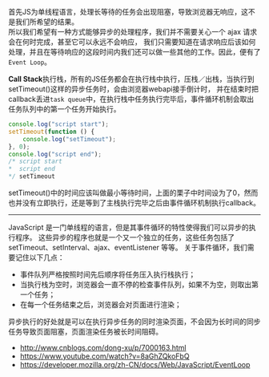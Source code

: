 首先JS为单线程语言，处理长等待的任务会出现阻塞，导致浏览器无响应，这不是我们所希望的结果。  
所以我们希望有一种方式能够异步的处理程序，我们并不需要关心一个 ajax 请求会在何时完成，甚至它可以永远不会响应，
我们只需要知道在请求响应后该如何处理，并且在等待响应的这段时间内我们还可以做一些其他的工作。因此，便有了```Event Loop```。

**Call Stack**执行栈，所有的JS任务都会在执行栈中执行，压栈／出栈，当执行到setTimeout()这样的异步任务时，会由浏览器webapi接手倒计时，
并在结束时把callback丢进```task queue```中，在执行栈中任务执行完毕后，事件循环机制会取出任务队列中的第一个任务开始执行。

```javascript
console.log("script start");
setTimeout(function () {
    console.log("setTimeout");
}, 0);
console.log("script end");
/* script start
*  script end
*/ setTimeout
```

setTimeout()中的时间应该叫做最小等待时间，上面的栗子中时间设为了0，然而也并没有立即执行，还是等到了主栈执行完毕之后由事件循环机制执行callback。

---

JavaScript 是一门单线程的语言，但是其事件循环的特性使得我们可以异步的执行程序。
这些异步的程序也就是一个又一个独立的任务，这些任务包括了 setTimeout、setInterval、ajax、eventListener 等等。
关于事件循环，我们需要记住以下几点：

- 事件队列严格按照时间先后顺序将任务压入执行栈执行；
- 当执行栈为空时，浏览器会一直不停的检查事件队列，如果不为空，则取出第一个任务；
- 在每一个任务结束之后，浏览器会对页面进行渲染；

异步执行的好处就是可以在执行异步任务的同时渲染页面，不会因为长时间的同步任务导致页面阻塞，页面渲染任务被长时间阻碍。

- http://www.cnblogs.com/dong-xu/p/7000163.html
- https://www.youtube.com/watch?v=8aGhZQkoFbQ
- https://developer.mozilla.org/zh-CN/docs/Web/JavaScript/EventLoop
